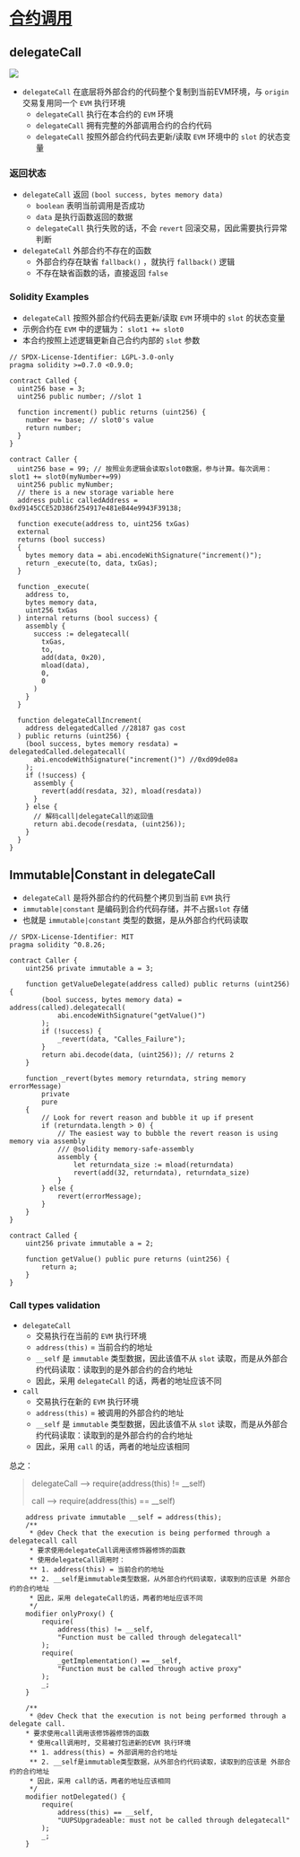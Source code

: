 # [合约调用](https://www.rareskills.io/post/delegatecall)
## delegateCall
![](./images/delegatecall-pic.png)
- `delegateCall` 在底层将外部合约的代码整个复制到当前EVM环境，与 `origin` 交易复用同一个 `EVM` 执行环境
  - `delegateCall` 执行在本合约的 `EVM` 环境 
  - `delegateCall` 拥有完整的外部调用合约的合约代码
  - `delegateCall` 按照外部合约代码去更新/读取 `EVM` 环境中的 `slot` 的状态变量
### 返回状态
- `delegateCall` 返回 `(bool success, bytes memory data)`
  - `boolean` 表明当前调用是否成功
  - `data` 是执行函数返回的数据
  - `delegateCall` 执行失败的话，不会 `revert` 回滚交易，因此需要执行异常判断
- `delegateCall` 外部合约不存在的函数
  - 外部合约存在缺省 `fallback()` ，就执行 `fallback()` 逻辑
  - 不存在缺省函数的话，直接返回 `false`
### Solidity Examples
- `delegateCall` 按照外部合约代码去更新/读取 `EVM` 环境中的 `slot` 的状态变量
- 示例合约在 `EVM` 中的逻辑为： `slot1 += slot0`
- 本合约按照上述逻辑更新自己合约内部的 `slot` 参数
```solidity
// SPDX-License-Identifier: LGPL-3.0-only
pragma solidity >=0.7.0 <0.9.0;

contract Called {
  uint256 base = 3;
  uint256 public number; //slot 1

  function increment() public returns (uint256) {
    number += base; // slot0's value
    return number;
  }
}

contract Caller {
  uint256 base = 99; // 按照业务逻辑会读取slot0数据，参与计算。每次调用：slot1 += slot0(myNumber+=99)
  uint256 public myNumber;
  // there is a new storage variable here
  address public calledAddress = 0xd9145CCE52D386f254917e481eB44e9943F39138;

  function execute(address to, uint256 txGas)
  external
  returns (bool success)
  {
    bytes memory data = abi.encodeWithSignature("increment()");
    return _execute(to, data, txGas);
  }

  function _execute(
    address to,
    bytes memory data,
    uint256 txGas
  ) internal returns (bool success) {
    assembly {
      success := delegatecall(
        txGas,
        to,
        add(data, 0x20),
        mload(data),
        0,
        0
      )
    }
  }

  function delegateCallIncrement(
    address delegatedCalled //28187 gas cost
  ) public returns (uint256) {
    (bool success, bytes memory resdata) = delegatedCalled.delegatecall(
      abi.encodeWithSignature("increment()") //0xd09de08a
    );
    if (!success) {
      assembly {
        revert(add(resdata, 32), mload(resdata))
      }
    } else {
      // 解码call|delegateCall的返回值
      return abi.decode(resdata, (uint256));
    }
  }
}
```
## Immutable|Constant in delegateCall
- `delegateCall` 是将外部合约的代码整个拷贝到当前 `EVM` 执行
- `immutable|constant` 是编码到合约代码存储，并不占据`slot` 存储
- 也就是 `immutable|constant` 类型的数据，是从外部合约代码读取
```solidity
// SPDX-License-Identifier: MIT
pragma solidity ^0.8.26;

contract Caller {
    uint256 private immutable a = 3;

    function getValueDelegate(address called) public returns (uint256) {
        (bool success, bytes memory data) = address(called).delegatecall(
            abi.encodeWithSignature("getValue()")
        );
        if (!success) {
            _revert(data, "Calles_Failure");
        }
        return abi.decode(data, (uint256)); // returns 2
    }

    function _revert(bytes memory returndata, string memory errorMessage)
        private
        pure
    {
        // Look for revert reason and bubble it up if present
        if (returndata.length > 0) {
            // The easiest way to bubble the revert reason is using memory via assembly
            /// @solidity memory-safe-assembly
            assembly {
                let returndata_size := mload(returndata)
                revert(add(32, returndata), returndata_size)
            }
        } else {
            revert(errorMessage);
        }
    }
}

contract Called {
    uint256 private immutable a = 2;

    function getValue() public pure returns (uint256) {
        return a;
    }
}
```
### Call types validation
- `delegateCall`
  - 交易执行在当前的 `EVM` 执行环境
  - `address(this)` = 当前合约的地址
  - `__self` 是 `immutable` 类型数据，因此该值不从 `slot` 读取，而是从外部合约代码读取：读取到的是外部合约的合约地址 
  - 因此，采用 `delegateCall` 的话，两者的地址应该不同
- `call`
  - 交易执行在新的 `EVM` 执行环境
  - `address(this)` = 被调用的外部合约的地址
  - `__self` 是 `immutable` 类型数据，因此该值不从 `slot` 读取，而是从外部合约代码读取：读取到的是外部合约的合约地址
  - 因此，采用 `call` 的话，两者的地址应该相同

总之：
> delegateCall --> require(address(this) != __self)
>
> call --> require(address(this) == __self)
```solidity
    address private immutable __self = address(this);
    /**
     * @dev Check that the execution is being performed through a delegatecall call
     * 要求使用delegateCall调用该修饰器修饰的函数
     * 使用delegateCall调用时：
     ** 1. address(this) = 当前合约的地址
     ** 2. __self是immutable类型数据，从外部合约代码读取，读取到的应该是 外部合约的合约地址
     * 因此，采用 delegateCall的话，两者的地址应该不同
     */
    modifier onlyProxy() {
        require(
            address(this) != __self,
            "Function must be called through delegatecall"
        );
        require(
            _getImplementation() == __self,
            "Function must be called through active proxy"
        );
        _;
    }

    /**
     * @dev Check that the execution is not being performed through a delegate call.
    * 要求使用call调用该修饰器修饰的函数
     * 使用call调用时, 交易被打包进新的EVM 执行环境
     ** 1. address(this) = 外部调用的合约地址
     ** 2. __self是immutable类型数据，从外部合约代码读取，读取到的应该是 外部合约的合约地址
     * 因此，采用 call的话，两者的地址应该相同
     */
    modifier notDelegated() {
        require(
            address(this) == __self,
            "UUPSUpgradeable: must not be called through delegatecall"
        );
        _;
    }
```
